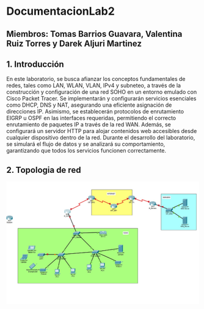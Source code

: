 # DocumentacionLab2

## Miembros: Tomas Barrios Guavara, Valentina Ruiz Torres y Darek Aljuri Martinez

## 1. Introducción
En este laboratorio, se busca afianzar los conceptos fundamentales de redes, tales como LAN, WLAN, VLAN, IPv4 y subneteo, a través de la construcción y configuración de una red SOHO en un entorno emulado con Cisco Packet Tracer. Se implementarán y configurarán servicios esenciales como DHCP, DNS y NAT, asegurando una eficiente asignación de direcciones IP. Asimismo, se establecerán protocolos de enrutamiento EIGRP u OSPF en las interfaces requeridas, permitiendo el correcto enrutamiento de paquetes IP a través de la red WAN. Además, se configurará un servidor HTTP para alojar contenidos web accesibles desde cualquier dispositivo dentro de la red. Durante el desarrollo del laboratorio, se simulará el flujo de datos y se analizará su comportamiento, garantizando que todos los servicios funcionen correctamente.
## 2. Topologia de red
![](imagenesWiki/topologia.jpg)
